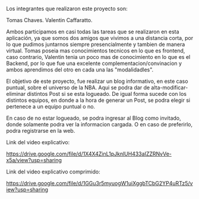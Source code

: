 Los integrantes que realizaron este proyecto son:

Tomas Chaves.
Valentin Caffaratto.

Ambos participamos en casi todas las tareas que se realizaron en esta aplicación, ya que somos dos amigos que vivimos a una distancia corta, por lo que pudimos juntarnos siempre presencialmente y tambien de manera virtual.
Tomas poseia mas conocimientos tecnicos en lo que es frontend, caso contrario, Valentin tenia un poco mas de conocimiento en lo que es el Backend, por lo que fue una excelente complementacion/convinacion y ambos aprendimos del otro en cada una las "modalidadles".

El objetivo de este proyecto, fue realizar un blog informativo, en este caso puntual, sobre el universo de la NBA.
Aqui se podra dar de alta-modificar-eliminar distintos Post si se esta logueado. De igual forma sucede con los distintos equipos, en donde a la hora de generar un Post, se podra elegir si pertenece a un equipo puntual o no.

En caso de no estar logueado, se podra ingresar al Blog como invitado, donde solamente podra ver la informacion cargada. O en caso de preferirlo, podra registrarse en la web.

Link del video explicativo:

https://drive.google.com/file/d/1X4X4ZinL1pJknlUH433aIZZRNvVe-x5a/view?usp=sharing

Link del video explicativo comprimido:

https://drive.google.com/file/d/1GGu3r5myuogW1uiXggbTCbG2YP4uRTz5/view?usp=sharing